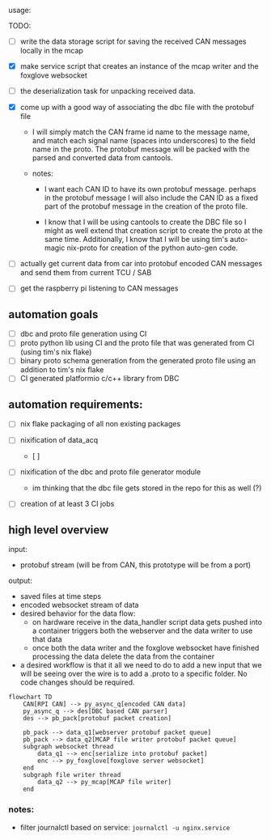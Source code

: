 usage: 

TODO:

- [ ] write the data storage script for saving the received CAN messages locally in the mcap 
- [x] make service script that creates an instance of the mcap writer and the foxglove websocket
- [ ] the deserialization task for unpacking received data.
- [x] come up with a good way of associating the dbc file with the protobuf file

    - I will simply match the CAN frame id name to the message name, and match each signal name (spaces into underscores) to the field name in the proto. The protobuf message will be packed with the parsed and converted data from cantools.
    
    - notes:
        - I want each CAN ID to have its own protobuf message. perhaps in the protobuf message I will also include the CAN ID as a fixed part of the protobuf message in the creation of the proto file.
       
        - I know that I will be using cantools to create the DBC file so I might as well extend that creation script to create the proto at the same time. Additionally, I know that I will be using tim's auto-magic nix-proto for creation of the python auto-gen code.

- [ ] actually get current data from car into protobuf encoded CAN messages and send them from current TCU / SAB
- [ ] get the raspberry pi listening to CAN messages

## automation goals
- [ ] dbc and proto file generation using CI
- [ ] proto python lib using CI and the proto file that was generated from CI (using tim's nix flake)
- [ ] binary proto schema generation from the generated proto file using an addition to tim's nix flake
- [ ] CI generated platformio c/c++ library from DBC

## automation requirements:
- [ ] nix flake packaging of all non existing packages
- [ ] nixification of data_acq
    - [ ] 

- [ ] nixification of the dbc and proto file generator module
    - im thinking that the dbc file gets stored in the repo for this as well (?)
- [ ] creation of at least 3 CI jobs

## high level overview
input: 
- protobuf stream (will be from CAN, this prototype will be from a port)

output: 
- saved files at time steps
- encoded websocket stream of data
- desired behavior for the data flow:
    - on hardware receive in the data_handler script data gets pushed into a container triggers both the webserver and the data writer to use that data
    - once both the data writer and the foxglove websocket have finished processing the data delete the data from the container
- a desired workflow is that it all we need to do to add a new input that we will be seeing over the wire is to add a .proto to a specific folder. No code changes should be required.

```mermaid
flowchart TD
    CAN[RPI CAN] --> py_async_q[encoded CAN data]
    py_async_q --> des[DBC based CAN parser] 
    des --> pb_pack[protobuf packet creation]
    
    pb_pack --> data_q1[webserver protobuf packet queue]
    pb_pack --> data_q2[MCAP file writer protobuf packet queue]
    subgraph websocket thread
        data_q1 --> enc[serialize into protobuf packet]
        enc --> py_foxglove[foxglove server websocket]
    end
    subgraph file writer thread
        data_q2 --> py_mcap[MCAP file writer]
    end
```


### notes:
- filter journalctl based on service: `journalctl -u nginx.service`
